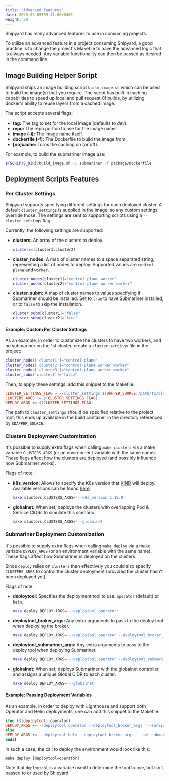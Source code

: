 ```yaml
---
title: "Advanced Features"
date: 2020-05-05T09:11:00+0300
weight: 20
---
```


Shipyard has many advanced features to use in consuming projects.

To utilize an advanced feature in a project consuming Shipyard, a good practice is to change the project's Makefile to have the advanced logic that is always needed. Any variable functionality can then be passed as desired in the command line.

## Image Building Helper Script

Shipyard ships an image building script `build_image.sh` which can be used to build the image(s) that you require. The script has built in caching capabilities to speed up local and pull request CI builds, by utilizing docker's ability to reuse layers from a cached image.

The script accepts several flags:
* **tag:** The tag to set for the local image (defaults to *dev*).
* **repo:** The repo portion to use for the image name.
* **image (-i):** The image name itself.
* **dockerfile (-f):** The Dockerfile to build the image from.
* **[no]cache:** Turns the caching on (or off).

For example, to build the submariner image use:
```bash
${SCRIPTS_DIR}/build_image.sh -i submariner -f package/Dockerfile
```

## Deployment Scripts Features

### Per Cluster Settings

Shipyard supports specifying different settings for each deployed cluster. A default `cluster_settings` is supplied in the image, so any custom settings override those.
The settings are sent to supporting scripts using a `--cluster_settings` flag.

Currently, the following settings are supported:
* **clusters:** An array of the clusters to deploy.
  ```bash
  clusters=(cluster1,cluster2)
  ```
* **cluster_nodes:** A map of cluster names to a space separated string, representing a list of nodes to deploy. Supported values are `control-plane` and `worker`.
  ```bash
  cluster_nodes[cluster1]="control-plane worker"
  cluster_nodes[cluster2]="control-plane worker worker"
  ```
* **cluster_subm:** A map of cluster names to values specifying if Submariner should be installed. Set to `true` to have Submariner installed, or to `false` to skip the installation.
  ```bash
  cluster_subm[cluster1]="false"
  cluster_subm[cluster2]="true"
  ```

#### Example: Custom Per Cluster Settings

As an example, in order to customize the clusters to have two workers, and no submariner on the 1st cluster, create a `cluster_settings` file in the project:

```bash
cluster_nodes['cluster1']="control-plane"
cluster_nodes['cluster2']="control-plane worker worker"
cluster_nodes['cluster3']="control-plane worker worker"
cluster_subm['cluster1']="false"
```

Then, to apply these settings, add this snippet to the Makefile:

```Makefile
CLUSTER_SETTINGS_FLAG = --cluster_settings $(DAPPER_SOURCE)/path/to/cluster_settings
CLUSTERS_ARGS += $(CLUSTER_SETTINGS_FLAG)
DEPLOY_ARGS += $(CLUSTER_SETTINGS_FLAG)
```
The path to `cluster_settings` should be specified relative to the project root; this ends up available in the build container in the directory referenced by `$DAPPER_SOURCE`.

### Clusters Deployment Customization

It's possible to supply extra flags when calling `make clusters` via a make variable `CLUSTERS_ARGS` (or an environment variable with the same name). These flags affect how the clusters are deployed (and possibly influence how Submariner works).

Flags of note:
* **k8s_version:** Allows to specify the K8s version that [KIND](https://kind.sigs.k8s.io/) will deploy. Available versions can be found [here](https://hub.docker.com/r/kindest/node/tags).
  ```bash
  make clusters CLUSTERS_ARGS='--k8s_version 1.18.0'
  ```
* **globalnet:** When set, deploys the clusters with overlapping Pod & Service CIDRs to simulate this scenario.
  ```bash
  make clusters CLUSTERS_ARGS='--globalnet'
  ```

### Submariner Deployment Customization

It's possible to supply extra flags when calling `make deploy` via a make variable `DEPLOY_ARGS` (or an environment variable with the same name). These flags affect how Submariner is deployed on the clusters.

Since `deploy` relies on `clusters` then effectively you could also specify `CLUSTERS_ARGS` to control the cluster deployment (provided the cluster hasn't been deployed yet).

Flags of note:
* **deploytool:** Specifies the deployment tool to use: `operator` (default) or `helm`.
  ```bash
  make deploy DEPLOY_ARGS='--deploytool operator'
  ```
* **deploytool_broker_args:** Any extra arguments to pass to the deploy tool when deploying the broker.
  ```bash
  make deploy DEPLOY_ARGS='--deploytool operator --deploytool_broker_args "--service-discovery"'
  ```
* **deploytool_submariner_args:** Any extra arguments to pass to the deploy tool when deploying Submariner.
  ```bash
  make deploy DEPLOY_ARGS='--deploytool operator --deploytool_submariner_args "--cable-driver wireguard"'
  ```
* **globalnet:** When set, deploys Submariner with the globalnet controller, and assigns a unique Global CIDR to each cluster.
  ```bash
  make deploy DEPLOY_ARGS='--globalnet'
  ```

#### Example: Passing Deployment Variables

As an example, in order to deploy with Lighthouse and support both Operator and Helm deployments, one can add this snippet to the Makefile:

```Makefile
ifeq ($(deploytool),operator)
DEPLOY_ARGS += --deploytool operator --deploytool_broker_args '--service-discovery'
else
DEPLOY_ARGS += --deploytool helm --deploytool_broker_args '--set submariner.serviceDiscovery=true' --deploytool_submariner_args '--set submariner.serviceDiscovery=true,lighthouse.image.repository=localhost:5000/lighthouse-agent,serviceAccounts.lighthouse.create=true'
endif
```

In such a case, the call to deploy the environment would look like this:
```
make deploy [deploytool=operator]
```

Note that `deploytool` is a variable used to determine the tool to use, but isn't passed to or used by Shipyard.
